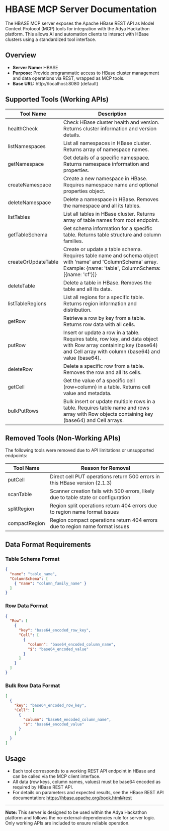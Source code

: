 # HBASE MCP Server Documentation

The HBASE MCP server exposes the Apache HBase REST API as Model Context Protocol (MCP) tools for integration with the Adya Hackathon platform. This allows AI and automation clients to interact with HBase clusters using a standardized tool interface.

## Overview
- **Server Name:** HBASE
- **Purpose:** Provide programmatic access to HBase cluster management and data operations via REST, wrapped as MCP tools.
- **Base URL:** http://localhost:8080 (default)

## Supported Tools (Working APIs)

| Tool Name            | Description                                                                 |
|--------------------- |-----------------------------------------------------------------------------|
| healthCheck          | Check HBase cluster health and version. Returns cluster information and version details. |
| listNamespaces       | List all namespaces in HBase cluster. Returns array of namespace names. |
| getNamespace         | Get details of a specific namespace. Returns namespace information and properties. |
| createNamespace      | Create a new namespace in HBase. Requires namespace name and optional properties object. |
| deleteNamespace      | Delete a namespace in HBase. Removes the namespace and all its tables. |
| listTables           | List all tables in HBase cluster. Returns array of table names from root endpoint. |
| getTableSchema       | Get schema information for a specific table. Returns table structure and column families. |
| createOrUpdateTable  | Create or update a table schema. Requires table name and schema object with 'name' and 'ColumnSchema' array. Example: {name: 'table', ColumnSchema: [{name: 'cf'}]} |
| deleteTable          | Delete a table in HBase. Removes the table and all its data. |
| listTableRegions     | List all regions for a specific table. Returns region information and distribution. |
| getRow               | Retrieve a row by key from a table. Returns row data with all cells. |
| putRow               | Insert or update a row in a table. Requires table, row key, and data object with Row array containing key (base64) and Cell array with column (base64) and value (base64). |
| deleteRow            | Delete a specific row from a table. Removes the row and all its cells. |
| getCell              | Get the value of a specific cell (row+column) in a table. Returns cell value and metadata. |
| bulkPutRows          | Bulk insert or update multiple rows in a table. Requires table name and rows array with Row objects containing key (base64) and Cell arrays. |

## Removed Tools (Non-Working APIs)

The following tools were removed due to API limitations or unsupported endpoints:

| Tool Name            | Reason for Removal                                                          |
|--------------------- |-----------------------------------------------------------------------------|
| putCell              | Direct cell PUT operations return 500 errors in this HBase version (2.1.3) |
| scanTable            | Scanner creation fails with 500 errors, likely due to table state or configuration |
| splitRegion          | Region split operations return 404 errors due to region name format issues |
| compactRegion        | Region compact operations return 404 errors due to region name format issues |

## Data Format Requirements

### Table Schema Format
```json
{
  "name": "table_name",
  "ColumnSchema": [
    { "name": "column_family_name" }
  ]
}
```

### Row Data Format
```json
{
  "Row": [
    {
      "key": "base64_encoded_row_key",
      "Cell": [
        {
          "column": "base64_encoded_column_name",
          "$": "base64_encoded_value"
        }
      ]
    }
  ]
}
```

### Bulk Row Data Format
```json
[
  {
    "key": "base64_encoded_row_key",
    "Cell": [
      {
        "column": "base64_encoded_column_name",
        "$": "base64_encoded_value"
      }
    ]
  }
]
```

## Usage
- Each tool corresponds to a working REST API endpoint in HBase and can be called via the MCP client interface.
- All data (row keys, column names, values) must be base64 encoded as required by HBase REST API.
- For details on parameters and expected results, see the HBase REST API documentation: https://hbase.apache.org/book.html#rest

---

**Note:** This server is designed to be used within the Adya Hackathon platform and follows the no-external-dependencies rule for server logic. Only working APIs are included to ensure reliable operation. 